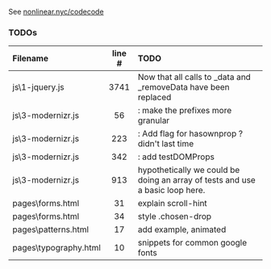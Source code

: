 See [nonlinear.nyc/codecode](http://nonlinear.nyc/codecode)

### TODOs
| Filename | line # | TODO
|:------|:------:|:------
| js\1-jquery.js | 3741 | Now that all calls to _data and _removeData have been replaced
| js\3-modernizr.js | 56 | : make the prefixes more granular
| js\3-modernizr.js | 223 | : Add flag for hasownprop ? didn't last time
| js\3-modernizr.js | 342 | : add testDOMProps
| js\3-modernizr.js | 913 | hypothetically we could be doing an array of tests and use a basic loop here.
| pages\forms.html | 31 | explain scroll-hint
| pages\forms.html | 34 | style .chosen-drop
| pages\patterns.html | 17 | add example, animated
| pages\typography.html | 10 | snippets for common google fonts